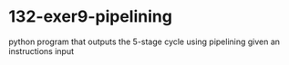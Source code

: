 # 132-exer9-pipelining
python program that outputs the 5-stage cycle using pipelining given an instructions input
